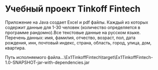 
Учебный проект Tinkoff Fintech
==============================
Приложение на Java создает Excel и pdf файлы.
Каждый из которых содержит данные для 1-30 человек (количество определяется в программе рандомно).Все текстовые данные на русском языке.
Перечень данных: имя, фамилия, отчество, возраст, пол, дата рождения, инн, почтовый индекс, страна, область, город, улица, дом, квартира.

Путь исполняемого файла...\Ex1TinkoffFintech\target\Ex1TinkoffFintech-1.0-SNAPSHOT-jar-with-dependencies.jar


